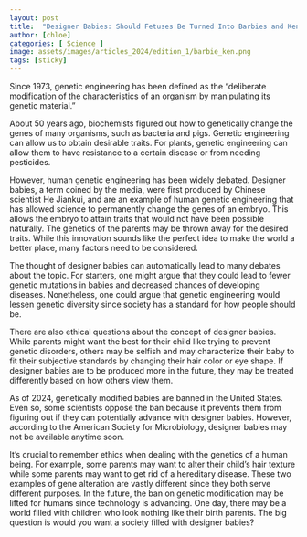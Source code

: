 ```yaml
---
layout: post
title:  "Designer Babies: Should Fetuses Be Turned Into Barbies and Kens?"
author: [chloe]
categories: [ Science ]
image: assets/images/articles_2024/edition_1/barbie_ken.png
tags: [sticky]
---
```


Since 1973, genetic engineering has been defined as the “deliberate modification of the characteristics of an organism by manipulating its genetic material.”

About 50 years ago, biochemists figured out how to genetically change the genes of many organisms, such as bacteria and pigs. Genetic engineering can allow us to obtain desirable traits. For plants, genetic engineering can allow them to have resistance to a certain disease or from needing pesticides.

However, human genetic engineering has been widely debated. Designer babies, a term coined by the media, were first produced by Chinese scientist He Jiankui, and are an example of human genetic engineering that has allowed science to permanently change the genes of an embryo. This allows the embryo to attain traits that would not have been possible naturally. The genetics of the parents may be thrown away for the desired traits. While this innovation sounds like the perfect idea to make the world a better place, many factors need to be considered. 

The thought of designer babies can automatically lead to many debates about the topic. For starters, one might argue that they could lead to fewer genetic mutations in babies and decreased chances of developing diseases. Nonetheless, one could argue that genetic engineering would lessen genetic diversity since society has a standard for how people should be. 

There are also ethical questions about the concept of designer babies. While parents might want the best for their child like trying to prevent genetic disorders, others may be selfish and may characterize their baby to fit their subjective standards by changing their hair color or eye shape. If designer babies are to be produced more in the future, they may be treated differently based on how others view them.

As of 2024, genetically modified babies are banned in the United States. Even so, some scientists oppose the ban because it prevents them from figuring out if they can potentially advance with designer babies. However, according to the American Society for Microbiology, designer babies may not be available anytime soon. 

It’s crucial to remember ethics when dealing with the genetics of a human being. For example, some parents may want to alter their child’s hair texture while some parents may want to get rid of a hereditary disease. These two examples of gene alteration are vastly different since they both serve different purposes. In the future, the ban on genetic modification may be lifted for humans since technology is advancing. One day, there may be a world filled with children who look nothing like their birth parents. The big question is would you want a society filled with designer babies? 
